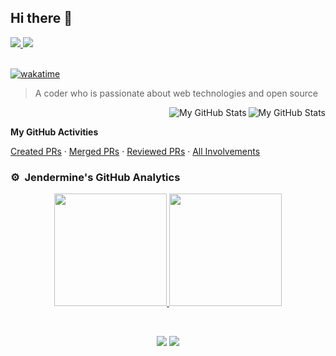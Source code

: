 ## Hi there 👋
<a href="https://skk.moe#gh-light-mode-only">
  <img src="https://cdn.skk.moe/img/profile-info/light.png?#gh-light-mode-only">
</a>
<a href="https://skk.moe#gh-dark-mode-only">
  <img src="https://cdn.skk.moe/img/profile-info/dark.png?#gh-dark-mode-only">
</a>

<br>
<br>

[![wakatime](https://wakatime.com/badge/user/5d907773-4bad-4681-802b-c2bec4583297.svg?style=flat-square)](https://wakatime.com/@5d907773-4bad-4681-802b-c2bec4583297)

> A coder who is passionate about web technologies and open source

<a href="https://github.com/sukkaw#gh-light-mode-only">
  <img src="https://github-profile-cards.cdn.skk.moe/light.svg#gh-light-mode-only" align="right" alt="My GitHub Stats" />
</a>

<a href="https://github.com/sukkaw#gh-dark-mode-only">
  <img src="https://github-profile-cards.cdn.skk.moe/dark.svg#gh-dark-mode-only" align="right" alt="My GitHub Stats" />
</a>

<br>

**My GitHub Activities**

[Created PRs](https://github.com/pulls?q=is%3Apr+author%3Ajendermine+-user%3Ajendermine) ·
[Merged PRs](https://github.com/pulls?q=is%3Apr+author%3Ajendermine+is%3Amerged+) ·
[Reviewed PRs](https://github.com/pulls?q=is%3Apr+reviewed-by%3Ajendermine+-user%3Ajendermine) ·
[All Involvements](https://github.com/pulls?q=involves%3Ajendermine+-user%3Ajendermine)

### ⚙️ &nbsp;Jendermine's GitHub Analytics
<p align="center">
<a href="https://github.com/jendermine">
<img height="180em" src="https://github-readme-stats-eight-theta.vercel.app/api?username=jendermine&show_icons=true&theme=nightowl&include_all_commits=true&count_private=true"/>
<img height="180em" src="https://github-readme-stats-eight-theta.vercel.app/api/top-langs/?username=jendermine&layout=compact&langs_count=8&theme=nightowl"/>
</a>
</p>

<br>

<p align="center">
 <img src="https://komarev.com/ghpvc/?username=jendermine&style=flat-square"/>
 <img src="https://img.shields.io/badge/dynamic/json?logo=github&label=GitHub+Followers&labelColor=282c34&color=181717&query=%24.data.totalSubs&url=https%3A%2F%2Fapi.spencerwoo.com%2Fsubstats%2F%3Fsource%3Dgithub%26queryKey%3Djendermine&longCache=true"/>
</p>

